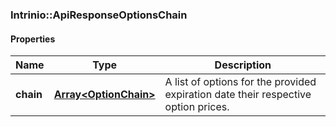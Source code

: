 

[//]: # (CLASS:Intrinio::ApiResponseOptionsChain)

[//]: # (KIND:object)

### Intrinio::ApiResponseOptionsChain

#### Properties

[//]: # (START_DEFINITION)

Name | Type | Description
------------ | ------------- | -------------
**chain** | [**Array&lt;OptionChain&gt;**](OptionChain.md) | A list of options for the provided expiration date their respective option prices. &nbsp;

[//]: # (END_DEFINITION)


[//]: # (CONTAINED_CLASS:Intrinio::OptionChain)



